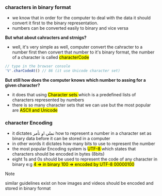 ### characters in binary format
- we know that in order for the computer to deal with the data it should convert it first to the binary representation.
- numbers can be converted easily to binary and vice versa

**But what about cahracters and strnigs?**
- well, it's very simple as well, computer convert the cahracter to a number first then convert that number to it's binary format, the number of a character is called <mark>characterCode</mark>
```js
// type in the browser console
'V'.charCodeAt() // 86 (it use Unicode character set)
```

**But still how does the computer knows which number to assing for a given character?**
- it does that using <mark> Character sets </mark> which is a predefined lists of characters represented by numbers
- there is so many character sets that we can use but the most popular are <mark> ASCII and Unicode</mark>

### character Encoding
- it dictates تملي او تأمر how to represent a number in a character set as binary data before it can be stored in a computer
- in other words it dictates how many bits to use to represent the number
- the most popular Encoding system is <mark> UTF-8 </mark> which states that characters should be encoded in bytes (8bits)
- eight 1s and 0s should be used to represent the code of any character in binary e:g <mark> 4 => in binary 100 => encoded by UTF-8 00000100</mar>

> [!NOTE]
> similar guidelines exist on how images and videos should be encoded and stored in binary format